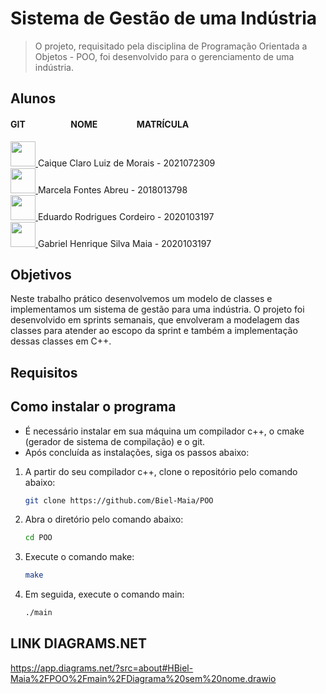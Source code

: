 # Sistema de Gestão de uma Indústria
> O projeto, requisitado pela disciplina de Programação Orientada a Objetos - POO, foi desenvolvido para o gerenciamento de uma indústria.

## Alunos
#### GIT &ensp;&ensp;&ensp;&ensp;&ensp; &ensp;  &ensp; &ensp;     NOME &ensp;&ensp;&ensp; &ensp;&ensp;&ensp; &ensp;     MATRÍCULA

<a href="https://github.com/caiquemorais">
<img src="https://avatars.githubusercontent.com/u/35573220?v=4" height="40" width="40">
</a>Caique Claro Luiz de Morais - 2021072309 
<br>
<a href="https://github.com/marcelaabreuu">
<img src="https://avatars.githubusercontent.com/u/89107948?v=4" height="40" width="40">
</a>Marcela Fontes Abreu - 2018013798 
<br>
<a href="https://github.com/eduardorc14">
<img src="https://avatars.githubusercontent.com/u/74201194?v=4" height="40" width="40">
</a>Eduardo Rodrigues Cordeiro - 2020103197
<br>
<a href="https://github.com/Biel-Maia">
   
<img src="https://avatars.githubusercontent.com/u/102741330?v=4.png" height="40" width="40">
</a>
Gabriel Henrique Silva Maia - 2020103197

## Objetivos
   Neste trabalho prático desenvolvemos um modelo de classes e
implementamos um sistema de gestão para uma indústria. O projeto
foi desenvolvido em sprints semanais, que envolveram a modelagem das
classes para atender ao escopo da sprint e também a implementação
dessas classes em C++. 

## Requisitos

## Como instalar o programa
- É necessário instalar em sua máquina um compilador c++, o cmake (gerador de sistema de compilação) e o git.
- Após concluída as instalações, siga os passos abaixo:

1. A partir do seu compilador c++, clone o repositório pelo comando abaixo:
   ```sh
   git clone https://github.com/Biel-Maia/POO
   ```
2. Abra o diretório pelo comando abaixo:
    ```sh
    cd POO
    ```
3. Execute o comando make:
    ```sh
    make
    ```
4. Em seguida, execute o comando main:
    ```sh
    ./main
    ```



































## LINK DIAGRAMS.NET
https://app.diagrams.net/?src=about#HBiel-Maia%2FPOO%2Fmain%2FDiagrama%20sem%20nome.drawio
